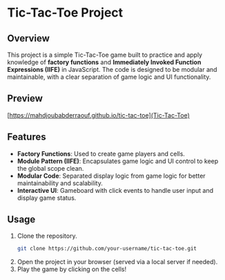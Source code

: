 
# Tic-Tac-Toe Project

## Overview
This project is a simple Tic-Tac-Toe game built to practice and apply knowledge of **factory functions** and **Immediately Invoked Function Expressions (IIFE)** in JavaScript. The code is designed to be modular and maintainable, with a clear separation of game logic and UI functionality.

## Preview
[https://mahdjoubabderraouf.github.io/tic-tac-toe](Tic-Tac-Toe)

## Features

- **Factory Functions**: Used to create game players and cells.
- **Module Pattern (IIFE)**: Encapsulates game logic and UI control to keep the global scope clean.
- **Modular Code**: Separated display logic from game logic for better maintainability and scalability.
- **Interactive UI**: Gameboard with click events to handle user input and display game status.

## Usage

1. Clone the repository.
   ```bash
   git clone https://github.com/your-username/tic-tac-toe.git
   ```
2. Open the project in your browser (served via a local server if needed).
3. Play the game by clicking on the cells!


